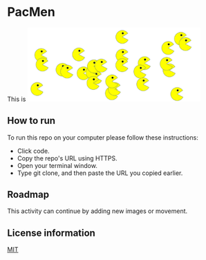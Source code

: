 # PacMen

This is 
<img src= "pacmen.png" width= '400'/>


## How to run
To run this repo on your computer please follow these instructions:
  * Click code.
  * Copy the repo's URL using HTTPS.
  * Open your terminal window.
  * Type git clone, and then paste the URL you copied earlier.


## Roadmap
This activity can continue by adding new images or movement. 

## License information
<a href = "LICENCE">MIT<a>
